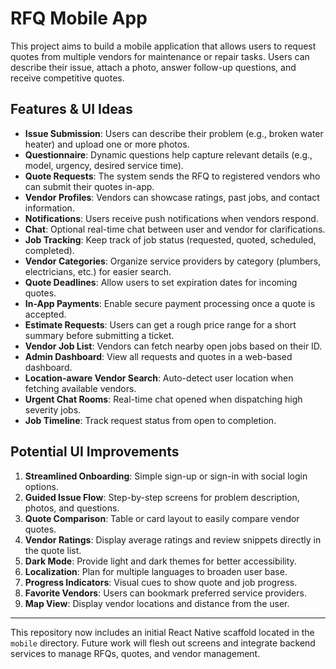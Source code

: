 # RFQ Mobile App

This project aims to build a mobile application that allows users to request quotes from multiple vendors for maintenance or repair tasks. Users can describe their issue, attach a photo, answer follow-up questions, and receive competitive quotes.

## Features & UI Ideas

- **Issue Submission**: Users can describe their problem (e.g., broken water heater) and upload one or more photos.
- **Questionnaire**: Dynamic questions help capture relevant details (e.g., model, urgency, desired service time).
- **Quote Requests**: The system sends the RFQ to registered vendors who can submit their quotes in-app.
- **Vendor Profiles**: Vendors can showcase ratings, past jobs, and contact information.
- **Notifications**: Users receive push notifications when vendors respond.
- **Chat**: Optional real-time chat between user and vendor for clarifications.
- **Job Tracking**: Keep track of job status (requested, quoted, scheduled, completed).
- **Vendor Categories**: Organize service providers by category (plumbers, electricians, etc.) for easier search.
- **Quote Deadlines**: Allow users to set expiration dates for incoming quotes.
- **In-App Payments**: Enable secure payment processing once a quote is accepted.
- **Estimate Requests**: Users can get a rough price range for a short summary before submitting a ticket.
- **Vendor Job List**: Vendors can fetch nearby open jobs based on their ID.
- **Admin Dashboard**: View all requests and quotes in a web-based dashboard.
- **Location-aware Vendor Search**: Auto-detect user location when fetching available vendors.
- **Urgent Chat Rooms**: Real-time chat opened when dispatching high severity jobs.
- **Job Timeline**: Track request status from open to completion.

## Potential UI Improvements

1. **Streamlined Onboarding**: Simple sign-up or sign-in with social login options.
2. **Guided Issue Flow**: Step-by-step screens for problem description, photos, and questions.
3. **Quote Comparison**: Table or card layout to easily compare vendor quotes.
4. **Vendor Ratings**: Display average ratings and review snippets directly in the quote list.
5. **Dark Mode**: Provide light and dark themes for better accessibility.
6. **Localization**: Plan for multiple languages to broaden user base.
7. **Progress Indicators**: Visual cues to show quote and job progress.
8. **Favorite Vendors**: Users can bookmark preferred service providers.
9. **Map View**: Display vendor locations and distance from the user.

---
This repository now includes an initial React Native scaffold located in the `mobile` directory. Future work will flesh out screens and integrate backend services to manage RFQs, quotes, and vendor management.
